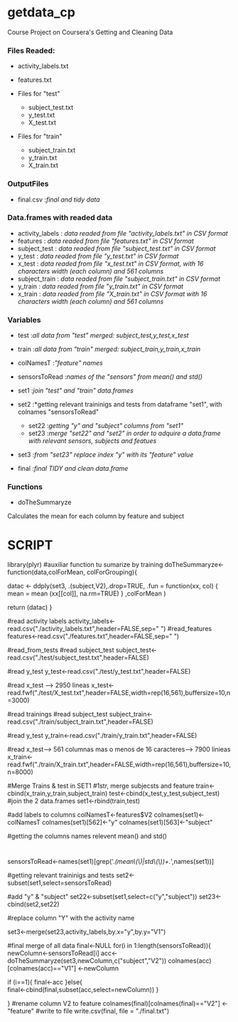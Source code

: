 getdata_cp
==========

Course Project on Coursera's Getting and Cleaning Data

### Files Readed:

* activity_labels.txt
* features.txt
* Files for "test"
  * subject_test.txt
  * y_test.txt
  * X_test.txt

* Files for "train"
  * subject_train.txt
  * y_train.txt
  * X_train.txt
  
  
### OutputFiles
* final.csv       :*final and tidy data*

### Data.frames with readed data

* activity_labels : *data readed from file "activity_labels.txt" in CSV format*
* features        : *data readed from file "features.txt" in CSV format*
* subject_test    : *data readed from file "subject_test.txt" in CSV format*
* y_test          : *data readed from file "y_test.txt" in CSV format*
* x_test          : *data readed from file "x_test.txt" in CSV format, with 16 characters width (each column) and 561 columns*
* subject_train   : *data readed from file "subject_train.txt" in CSV format*
* y_train         : *data readed from file "y_train.txt" in CSV format*
* x_train         : *data readed from file "X_train.txt" in CSV format with 16 characters width (each column) and 561 columns*


### Variables
* test            :*all data from "test" merged: subject_test,y_test,x_test*
* train           :*all data from "train" merged: subject_train,y_train,x_train*
* colNamesT       :*"feature" names*
* sensorsToRead  :*names of the "sensors" from mean() and std()*

* set1            :*join "test" and "train" data.frames*
* set2            :*getting relevant traininigs and tests from dataframe "set1", with colnames "sensorsToRead"
  * set22         :*getting "y" and "subject" columns from "set1"* 
  * set23         :*merge "set22" and "set2" in order to adquire a data.frame with relevant sensors, subjects and featues* 
* set3            :*from "set23" replace index "y" with its "feature" value*

* final           :*final TIDY and clean data.frame*



### Functions
* doTheSummaryze

Calculates the mean for each column by feature and subject




SCRIPT
===================================
library(plyr)
#auxiliar function tu sumarize by training
doTheSummaryze<-function(data,colForMean, colForGrouping){
  
  
  datac <- ddply(set3, .(subject,V2),.drop=TRUE,
                 .fun = function(xx, col) {
                   mean = mean   (xx[[col]], na.rm=TRUE)
                 }
                 ,colForMean
  )

  return (datac)
}



#read activity labels
activity_labels<-read.csv("./activity_labels.txt",header=FALSE,sep=" ")
#read_features
features<-read.csv("./features.txt",header=FALSE,sep=" ")

#read_from_tests
#read subject_test
subject_test<-read.csv("./test/subject_test.txt",header=FALSE)

#read y_test
y_test<-read.csv("./test/y_test.txt",header=FALSE)

#read x_test --> 2950 lineas
x_test<-read.fwf("./test/X_test.txt",header=FALSE,width=rep(16,561),buffersize=10,n=3000)


#read trainings
#read subject_test
subject_train<-read.csv("./train/subject_train.txt",header=FALSE)

#read y_test
y_train<-read.csv("./train/y_train.txt",header=FALSE)

#read x_test--> 561  columnas mas o menos de 16 caracteres--> 7900 linieas
x_train<-read.fwf("./train/X_train.txt",header=FALSE,width=rep(16,561),buffersize=10,n=8000)

#Merge Trains & test in SET1
#1str, merge subjecsts and feature
train<-cbind(x_train,y_train,subject_train)
test<-cbind(x_test,y_test,subject_test)
#join the 2 data.frames
set1<-rbind(train,test)


#add labels to columns
colNamesT<-features$V2
colnames(set1)<-colNamesT
colnames(set1)[562]<-"y"
colnames(set1)[563]<-"subject"

#getting the columns names relevent mean() and std()
#
sensorsToRead<-names(set1)[grep('.*(mean\\(\\)|std\\(\\))+.*',names(set1))] 

#getting relevant traininigs and tests
set2<-subset(set1,select=sensorsToRead)

#add "y" &  "subject"
set22<-subset(set1,select=c("y","subject"))
set23<-cbind(set2,set22)

#replace column "Y" with the activity name

set3<-merge(set23,activity_labels,by.x="y",by.y="V1")

#final merge of all data
final<-NULL
for(i in 1:length(sensorsToRead)){
  newColumn<-sensorsToRead[i]
  acc<-doTheSummaryze(set3,newColumn,c("subject","V2"))
  colnames(acc)[colnames(acc)=="V1"] <-newColumn

  if (i==1){
    final<-acc
  }else{   
    final<-cbind(final,subset(acc,select=newColumn))
  }
  
}
#rename column V2 to feature
colnames(final)[colnames(final)=="V2"] <-"feature"
#write to file
write.csv(final, file = "./final.txt")